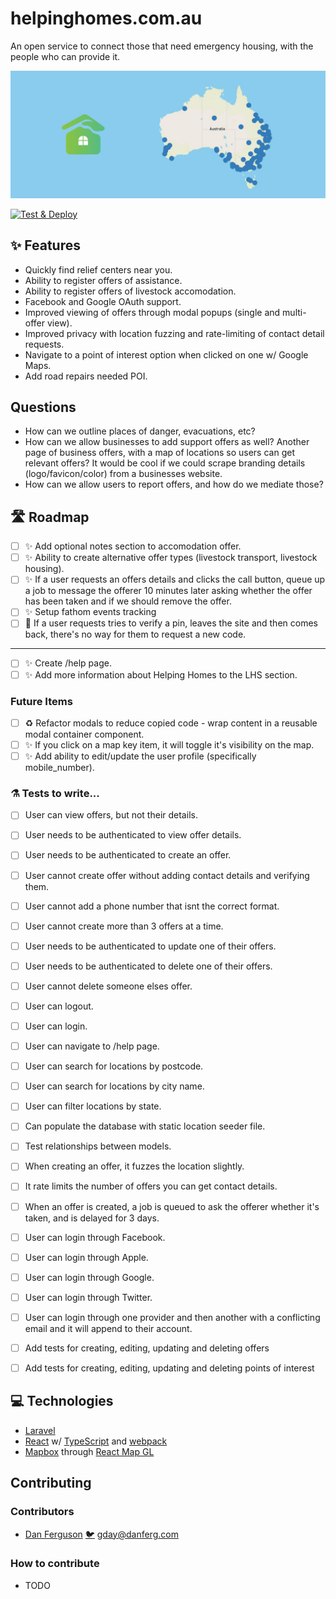 # helpinghomes.com.au

An open service to connect those that need emergency housing, with the people who can provide it. 

![Banner](https://github.com/DanielFerguson/helpinghomes.com.au/blob/main/.github/assets/banner.jpg?raw=true)

[![Test & Deploy](https://github.com/DanielFerguson/helpinghomes.com.au/actions/workflows/run-tests.yml/badge.svg)](https://github.com/DanielFerguson/helpinghomes.com.au/actions/workflows/run-tests.yml)

## ✨ Features

- Quickly find relief centers near you.
- Ability to register offers of assistance.
- Ability to register offers of livestock accomodation.
- Facebook and Google OAuth support.
- Improved viewing of offers through modal popups (single and multi-offer view).
- Improved privacy with location fuzzing and rate-limiting of contact detail requests.
- Navigate to a point of interest option when clicked on one w/ Google Maps.
- Add road repairs needed POI.

## Questions

- How can we outline places of danger, evacuations, etc?
- How can we allow businesses to add support offers as well? Another page of business offers, with a map of locations so users can get relevant offers? It would be cool if we could scrape branding details (logo/favicon/color) from a businesses website.
- How can we allow users to report offers, and how do we mediate those?

## 🛣️ Roadmap

- [ ] ✨ Add optional notes section to accomodation offer.
- [ ] ✨ Ability to create alternative offer types (livestock transport, livestock housing).
- [ ] ✨ If a user requests an offers details and clicks the call button, queue up a job to message the offerer 10 minutes later asking whether the offer has been taken and if we should remove the offer.
- [ ] ✨ Setup fathom events tracking
- [ ] 🐛 If a user requests tries to verify a pin, leaves the site and then comes back, there's no way for them to request a new code.
- --------
- [ ] ✨ Create /help page.
- [ ] ✨ Add more information about Helping Homes to the LHS section.

### Future Items
- [ ] ♻️ Refactor modals to reduce copied code - wrap content in a reusable modal container component.
- [ ] ✨ If you click on a map key item, it will toggle it's visibility on the map.
- [ ] ✨ Add ability to edit/update the user profile (specifically mobile_number).

### ⚗️ Tests to write...

- [ ] User can view offers, but not their details.
- [ ] User needs to be authenticated to view offer details.
- [ ] User needs to be authenticated to create an offer.
- [ ] User cannot create offer without adding contact details and verifying them.
- [ ] User cannot add a phone number that isnt the correct format.
- [ ] User cannot create more than 3 offers at a time.
- [ ] User needs to be authenticated to update one of their offers.
- [ ] User needs to be authenticated to delete one of their offers.
- [ ] User cannot delete someone elses offer.
- [ ] User can logout.
- [ ] User can login.
- [ ] User can navigate to /help page.
- [ ] User can search for locations by postcode.
- [ ] User can search for locations by city name.
- [ ] User can filter locations by state.
- [ ] Can populate the database with static location seeder file.
- [ ] Test relationships between models.
- [ ] When creating an offer, it fuzzes the location slightly.
- [ ] It rate limits the number of offers you can get contact details.
- [ ] When an offer is created, a job is queued to ask the offerer whether it's taken, and is delayed for 3 days.
- [ ] User can login through Facebook.
- [ ] User can login through Apple.
- [ ] User can login through Google.
- [ ] User can login through Twitter.
- [ ] User can login through one provider and then another with a conflicting email and it will append to their account.
- [ ] Add tests for creating, editing, updating and deleting offers
- [ ] Add tests for creating, editing, updating and deleting points of interest


## 💻 Technologies

- [Laravel](https://laravel.com/)
- [React](https://reactjs.org/) w/ [TypeScript](https://www.typescriptlang.org/) and [webpack](https://webpack.js.org/)
- [Mapbox](https://www.mapbox.com/) through [React Map GL](https://visgl.github.io/react-map-gl/)


## Contributing

### Contributors

- [Dan Ferguson](https://linkedin.com/in/danferg) [🐦](https://twitter.com/thedannyferg) <gday@danferg.com>


### How to contribute

- TODO